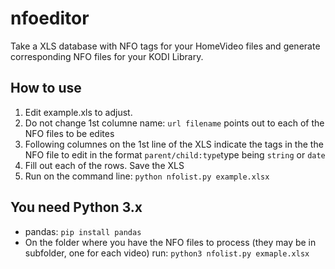 # nfoeditor
Take a XLS database with NFO tags for your HomeVideo files and generate corresponding NFO files for your KODI Library.

## How to use
1. Edit example.xls to adjust.
2. Do not change 1st columne name: `url filename` points out to each of the NFO files to be edites
3. Following columnes on the 1st line of the XLS indicate the tags in the the NFO file to edit in the format `parent/child:type`type being `string` or `date`
4. Fill out each of the rows. Save the XLS
5. Run on the command line: `python nfolist.py example.xlsx`

## You need Python 3.x
* pandas: `pip install pandas`
* On the folder where you have the NFO files to process (they may be in subfolder, one for each video) run: `python3 nfolist.py exmaple.xlsx`
